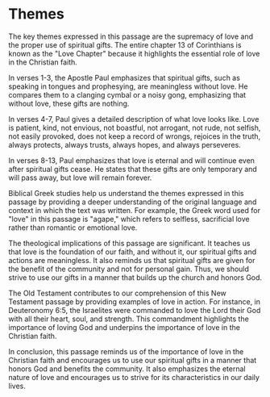 # Themes

The key themes expressed in this passage are the supremacy of love and the proper use of spiritual gifts. The entire chapter 13 of Corinthians is known as the "Love Chapter" because it highlights the essential role of love in the Christian faith.

In verses 1-3, the Apostle Paul emphasizes that spiritual gifts, such as speaking in tongues and prophesying, are meaningless without love. He compares them to a clanging cymbal or a noisy gong, emphasizing that without love, these gifts are nothing.

In verses 4-7, Paul gives a detailed description of what love looks like. Love is patient, kind, not envious, not boastful, not arrogant, not rude, not selfish, not easily provoked, does not keep a record of wrongs, rejoices in the truth, always protects, always trusts, always hopes, and always perseveres.

In verses 8-13, Paul emphasizes that love is eternal and will continue even after spiritual gifts cease. He states that these gifts are only temporary and will pass away, but love will remain forever.

Biblical Greek studies help us understand the themes expressed in this passage by providing a deeper understanding of the original language and context in which the text was written. For example, the Greek word used for "love" in this passage is "agape," which refers to selfless, sacrificial love rather than romantic or emotional love.

The theological implications of this passage are significant. It teaches us that love is the foundation of our faith, and without it, our spiritual gifts and actions are meaningless. It also reminds us that spiritual gifts are given for the benefit of the community and not for personal gain. Thus, we should strive to use our gifts in a manner that builds up the church and honors God.

The Old Testament contributes to our comprehension of this New Testament passage by providing examples of love in action. For instance, in Deuteronomy 6:5, the Israelites were commanded to love the Lord their God with all their heart, soul, and strength. This commandment highlights the importance of loving God and underpins the importance of love in the Christian faith.

In conclusion, this passage reminds us of the importance of love in the Christian faith and encourages us to use our spiritual gifts in a manner that honors God and benefits the community. It also emphasizes the eternal nature of love and encourages us to strive for its characteristics in our daily lives.

